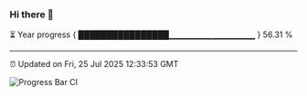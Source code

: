 ### Hi there 👋

⏳ Year progress { ████████████████▁▁▁▁▁▁▁▁▁▁▁▁▁▁ } 56.31 %

---

⏰ Updated on Fri, 25 Jul 2025 12:33:53 GMT

![Progress Bar CI](https://github.com/liununu/liununu/workflows/Progress%20Bar%20CI/badge.svg)
